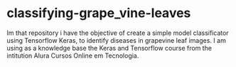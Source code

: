 # classifying-grape_vine-leaves
Im that repository i have the objective of create a simple model classificator using Tensorflow Keras, to identify diseases in grapevine leaf images. I am using as a knowledge base the Keras and Tensorflow course from the intitution Alura Cursos Online em Tecnologia.
